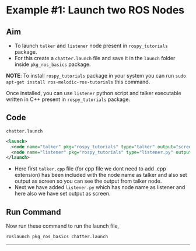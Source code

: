 # Example #1: Launch two ROS Nodes

## Aim

- To launch `talker` and `listener` node present in `rospy_tutorials` package.
- For this create a `chatter.launch` file and save it in the `launch` folder inside `pkg_ros_basics` package.

**NOTE**: To install `rospy_tutorials` package in your system you can run `sudo apt-get install ros-melodic-ros-tutorials` this command.

Once installed, you can use `listener` python script and talker executable written in C++ present in `rospy_tutorials` package.

## Code

`chatter.launch`
```xml
<launch>
  <node name="talker" pkg="rospy_tutorials" type="talker" output="screen"/>
  <node name="listener" pkg="rospy_tutorials" type="listener.py" output="screen"/>
</launch>
```
- Here first `talker.cpp` file (for cpp file we dont need to add .cpp extension) has been included with the node name as talker and also set output as screen so you can see the output from talker node.
- Next we have added `listener.py` which has node name as listener and here also we have set output as screen.

## Run Command

Now run these command to run the launch file,
```bash
roslaunch pkg_ros_basics chatter.launch
```
---